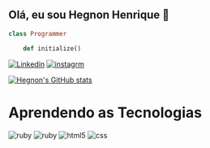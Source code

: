 ## Olá, eu sou Hegnon Henrique 👋


```ruby 
class Programmer

	def initialize() 
```

[![Linkedin](https://img.shields.io/badge/LinkedIn-0077B5?style=for-the-badge&logo=linkedin&logoColor=white)](tps://www.linkedin.com/in/h%C3%A9gnon-henrique-dutra-delaqua-67253b116/)
[![instagrm](https://img.shields.io/badge/Instagram-E4405F?style=for-the-badge&logo=instagram&logoColor=white)](ps://www.instagram.com/hegnondutra/)

[![Hegnon's GitHub stats](https://github-readme-stats.vercel.app/api?username=hegnon&theme=midnight-purple&show_icons=true)](https://github.com/anuraghazra/github-readme-stats)

# Aprendendo as Tecnologias
<div style="display: inlin_black"> 
<img aligo="center" alt= "ruby" src="https://img.shields.io/badge/Ruby on Rails-CC342D?style=for-the-badge&logo=ruby&logoColor=white" />
<img aligo="center" alt= "ruby" src="https://img.shields.io/badge/-PostgreSQL-0077B5?style=for-the-badge&logo=postgresql&logoColor=white" />
<img aligo="center" alt= "html5" src="https://img.shields.io/badge/HTML-239120?style=for-the-badge&logo=html5&logoColor=white" />
<img aligo="center" alt= "css" src="https://img.shields.io/badge/CSS-239120?&style=for-the-badge&logo=css3&logoColor=white" />


</div>
